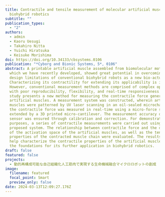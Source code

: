 ```yaml
---
title: Contractile and tensile measurement of molecular artificial muscles for
  biohybrid robotics
subtitle: ""
publication_types:
  - "2"
authors:
  - admin
  - Kaoru Uesugi
  - Takahiro Nitta
  - Yuichi Hiratsuka
  - Keisuke Morishima
doi: https://doi.org/10.34133/cbsystems.0106
publication: "*Cyborg and Bionic Systems, 5*, 0106"
abstract: A printable artificial muscle assembled from biomolecular motors,
  which we have recently developed, showed great potential in overcoming the
  design limitations of conventional biohybrid robots as a new bio-actuator.
  Characterizing its contractility for extending its applicability is important.
  However, conventional measurement methods are comprised of complex operations
  with poor reproducibility, flexibility, and real-time responsiveness. This
  study presents a new method for measuring the contractile force generated by
  artificial muscles. A measurement system was constructed, wherein artificial
  muscles were patterned by UV laser scanning in an oil-sealed microchamber, and
  the contractile force was measured in real-time using a micro-force sensor
  extended by a 3D printed micro-cantilever. The measurement accuracy of the
  sensor was ensured through calibration and correction. For demonstration
  purposes, a series of contractile measurements were carried out using the
  proposed system. The relationship between contractile force and the dimensions
  of the activation space of the artificial muscles, as well as the tensile
  properties of the contracted muscle chain were evaluated. The results will
  help characterize the contractile properties of the artificial muscle and lay
  the foundations for its further application in biohybrid robotics.
draft: false
featured: false
projects:
  - 動的再構成可能な自己組織化人工筋肉で実現する生命機械融合マイクロロボットの創成
image:
  filename: featured
  focal_point: Smart
  preview_only: false
date: 2024-03-13T12:09:27.176Z
---
```

